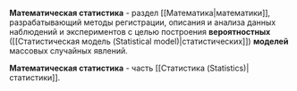 **Математическая статистика** - раздел [[Математика|математики]], разрабатывающий методы регистрации, описания и анализа данных наблюдений и экспериментов с целью построения **вероятностных** ([[Статистическая модель (Statistical model)|статистических]]) **моделей** массовых случайных явлений.

**Математическая статистика** - часть [[Статистика (Statistics)|статистики]].